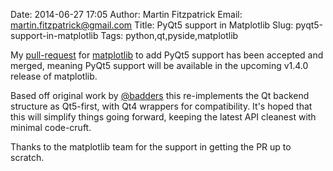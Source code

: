 Date: 2014-06-27 17:05
Author: Martin Fitzpatrick
Email: martin.fitzpatrick@gmail.com
Title: PyQt5 support in Matplotlib
Slug: pyqt5-support-in-matplotlib
Tags: python,qt,pyside,matplotlib

My [pull-request](https://github.com/matplotlib/matplotlib/pull/3072) for [matplotlib]() to add PyQt5 support has been accepted and merged, meaning PyQt5 support will be available in the upcoming v1.4.0 release of matplotlib.

Based off original work by [@badders](https://github.com/badders) this re-implements the Qt backend structure as Qt5-first, with Qt4 wrappers for compatibility. It's hoped that this will simplify things going forward, keeping the latest API cleanest with minimal code-cruft.

Thanks to the matplotlib team for the support in getting the PR up to scratch.

[matplotlib]: http://matplotlib.org/


